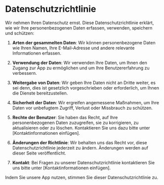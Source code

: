 # Datenschutzrichtlinie

Wir nehmen Ihren Datenschutz ernst. Diese Datenschutzrichtlinie erklärt, wie wir Ihre personenbezogenen Daten erfassen, verwenden, speichern und schützen:

1. **Arten der gesammelten Daten**: Wir können personenbezogene Daten wie Ihren Namen, Ihre E-Mail-Adresse und andere relevante Informationen erfassen.

2. **Verwendung der Daten**: Wir verwenden Ihre Daten, um Ihnen den Zugang zur App zu ermöglichen und um Ihre Benutzererfahrung zu verbessern.

3. **Weitergabe von Daten**: Wir geben Ihre Daten nicht an Dritte weiter, es sei denn, dies ist gesetzlich vorgeschrieben oder erforderlich, um Ihnen die Dienste bereitzustellen.

4. **Sicherheit der Daten**: Wir ergreifen angemessene Maßnahmen, um Ihre Daten vor unbefugtem Zugriff, Verlust oder Missbrauch zu schützen.

5. **Rechte der Benutzer**: Sie haben das Recht, auf Ihre personenbezogenen Daten zuzugreifen, sie zu korrigieren, zu aktualisieren oder zu löschen. Kontaktieren Sie uns dazu bitte unter [Kontaktinformationen einfügen].

6. **Änderungen der Richtlinie**: Wir behalten uns das Recht vor, diese Datenschutzrichtlinie jederzeit zu ändern. Änderungen werden auf dieser Seite veröffentlicht.

7. **Kontakt**: Bei Fragen zu unserer Datenschutzrichtlinie kontaktieren Sie uns bitte unter [Kontaktinformationen einfügen].

Indem Sie unsere App nutzen, stimmen Sie dieser Datenschutzrichtlinie zu.
